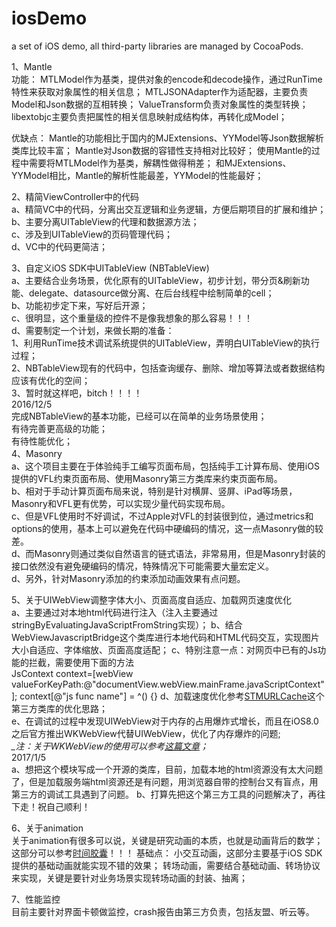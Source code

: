 # iosDemo
a set of iOS demo, all third-party libraries are managed by CocoaPods.

1、Mantle  
功能：
	MTLModel作为基类，提供对象的encode和decode操作，通过RunTime特性来获取对象属性的相关信息；
	MTLJSONAdapter作为适配器，主要负责Model和Json数据的互相转换；
	ValueTransform负责对象属性的类型转换；
	libextobjc主要负责把属性的相关信息映射成结构体，再转化成Model；  

优缺点：
	Mantle的功能相比于国内的MJExtensions、YYModel等Json数据解析类库比较丰富；
	Mantle对Json数据的容错性支持相对比较好；
	使用Mantle的过程中需要将MTLModel作为基类，解耦性做得稍差；
	和MJExtensions、YYModel相比，Mantle的解析性能最差，YYModel的性能最好；

2、精简ViewController中的代码  
	a、精简VC中的代码，分离出交互逻辑和业务逻辑，方便后期项目的扩展和维护；  
	b、主要分离UITableView的代理和数据源方法；  
	c、涉及到UITableView的页码管理代码；  
	d、VC中的代码更简洁；  

3、自定义iOS SDK中UITableView (NBTableView)  
	a、主要结合业务场景，优化原有的UITableView，初步计划，带分页&刷新功能、delegate、datasource做分离、在后台线程中绘制简单的cell；  
	b、功能初步定下来，写好后开源；  
	c、很明显，这个重量级的控件不是像我想象的那么容易！！！  
	d、需要制定一个计划，来做长期的准备：  
		1、利用RunTime技术调试系统提供的UITableView，弄明白UITableView的执行过程；  
		2、NBTableView现有的代码中，包括查询缓存、删除、增加等算法或者数据结构应该有优化的空间；  
		3、暂时就这样吧，bitch！！！！  
	2016/12/5  
		完成NBTableView的基本功能，已经可以在简单的业务场景使用；  
		有待完善更高级的功能；  
		有待性能优化；  
4、Masonry  
	a、这个项目主要在于体验纯手工编写页面布局，包括纯手工计算布局、使用iOS提供的VFL约束页面布局、使用Masonry第三方类库来约束页面布局。  
	b、相对于手动计算页面布局来说，特别是针对横屏、竖屏、iPad等场景，Masonry和VFL更有优势，可以实现少量代码实现布局。  
	c、但是VFL使用时不好调试，不过Apple对VFL的封装很到位，通过metrics和options的使用，基本上可以避免在代码中硬编码的情况，这一点Masonry做的较差。  
	d、而Masonry则通过类似自然语言的链式语法，非常易用，但是Masonry封装的接口依然没有避免硬编码的情况，特殊情况下可能需要大量宏定义。  
	d、另外，针对Masonry添加的约束添加动画效果有点问题。

5、关于UIWebView调整字体大小、页面高度自适应、加载网页速度优化  
	a、主要通过对本地html代码进行注入（注入主要通过stringByEvaluatingJavaScriptFromString实现）；
	b、结合WebViewJavascriptBridge这个类库进行本地代码和HTML代码交互，实现图片大小自适应、字体缩放、页面高度适配；
	c、特别注意一点：对网页中已有的Js功能的拦截，需要使用下面的方法  
	      	JsContext context=[webView valueForKeyPath:@"documentView.webView.mainFrame.javaScriptContext"];
    		context[@"js func name"] = ^() {}
	d、加载速度优化参考[STMURLCache](https://github.com/ming1016/STMURLCache)这个第三方类库的优化思路；  
	e、在调试的过程中发现UIWebView对于内存的占用爆炸式增长，而且在iOS8.0之后官方推出WKWebView代替UIWebView，优化了内存爆炸的问题;  
	*_注：关于WKWebView的使用可以参考[这篇文章](http://ios.jobbole.com/90729/)；*  
	2017/1/5  
	a、想把这个模块写成一个开源的类库，目前，加载本地的html资源没有太大问题了，但是加载服务端html资源还是有问题，用浏览器自带的控制台又有盲点，用第三方的调试工具遇到了问题。 
	b、打算先把这个第三方工具的问题解决了，再往下走！祝自己顺利！

6、关于animation  
	关于animation有很多可以说，关键是研究动画的本质，也就是动画背后的数学；
	这部分可以参考[时间胶囊](http://kittenyang.com/)！！！
	基础点：
		小交互动画，这部分主要基于iOS SDK提供的基础动画就能实现不错的效果；
		转场动画，需要结合基础动画、转场协议来实现，关键是要针对业务场景实现转场动画的封装、抽离；
	
7、性能监控  
    目前主要针对界面卡顿做监控，crash报告由第三方负责，包括友盟、听云等。
